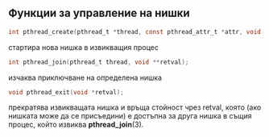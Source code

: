 ## Функции за управление на нишки

```c
int pthread_create(pthread_t *thread, const pthread_attr_t *attr, void *(*start_routine) (void *), void *arg);
```
стартира нова нишка в извикващия процес

```c
int pthread_join(pthread_t thread, void **retval);
```
изчаква приключване на определена нишка

```c
void pthread_exit(void *retval);
```
прекратява извикващата нишка и връща стойност чрез retval, която (ако нишката може да се присъедини) е достъпна за друга нишка в същия процес, който извиква **pthread_join**(3).
